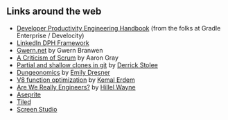 ## Links around the web

* [Developer Productivity Engineering Handbook](https://storage.pardot.com/68052/1692821408aLLjn0mS/DPE_Handbook_2022__7_.pdf) (from the folks at Gradle Enterprise / Develocity)
* [LinkedIn DPH Framework](https://linkedin.github.io/dph-framework/)
* [Gwern.net](https://gwern.net/) by Gwern Branwen
* [A Criticism of Scrum](https://www.aaron-gray.com/a-criticism-of-scrum/) by Aaron Gray
* [Partial and shallow clones in git](https://github.blog/2020-12-21-get-up-to-speed-with-partial-clone-and-shallow-clone/) by [Derrick Stolee](https://twitter.com/stolee)
* [Dungeonomics](https://www.projectmultiplexer.com/category/dungeonomics/) by [Emily Dresner](https://twitter.com/multiplexer)
* [V8 function optimization](https://erdem.pl/2019/08/v-8-function-optimization) by [Kemal Erdem](https://twitter.com/burnpiro)
* [Are We Really Engineers?](https://www.hillelwayne.com/post/are-we-really-engineers/) by [Hillel Wayne](https://twitter.com/hillelogram)
* [Aseprite](https://www.aseprite.org/)
* [Tiled](https://www.mapeditor.org/)
* [Screen Studio](https://www.screen.studio/)

